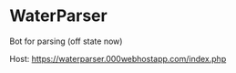 # WaterParser
Bot for parsing
(off state now)

Host:
https://waterparser.000webhostapp.com/index.php
